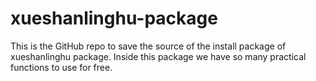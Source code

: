 # xueshanlinghu-package
This is the GitHub repo to save the source of the install package of xueshanlinghu package. Inside this package we have so many practical functions to use for free.

